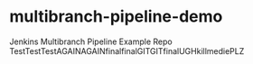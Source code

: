 # multibranch-pipeline-demo
Jenkins Multibranch Pipeline Example Repo TestTestTestAGAINAGAINfinalfinalGITGITfinalUGHkillmediePLZ
